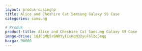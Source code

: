 ```yaml
---
layout: produk-casinghp
title: Alice and Cheshire Cat Samsung Galaxy S9 Case
categories: samsung

# Produk
product-title: Alice and Cheshire Cat Samsung Galaxy S9 Case
image-drive: 1GJCbMb5rGNRYyIixKqNJ2yuF6l2qJeqg
harga: 90000
---
```

